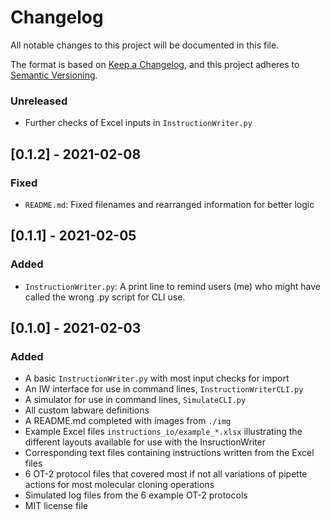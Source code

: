 # Changelog

All notable changes to this project will be documented in this file.

The format is based on [Keep a Changelog](https://keepachangelog.com/en/1.0.0/),
and this project adheres to [Semantic Versioning](https://semver.org/spec/v2.0.0.html).

### Unreleased
- Further checks of Excel inputs in `InstructionWriter.py`

## [0.1.2] - 2021-02-08
### Fixed
- `README.md`: Fixed filenames and rearranged information for better logic

## [0.1.1] - 2021-02-05
### Added
- `InstructionWriter.py`: A print line to remind users (me) who might have called the wrong .py script for CLI use.

## [0.1.0] - 2021-02-03
### Added
- A basic `InstructionWriter.py` with most input checks for import
- An IW interface for use in command lines, `InstructionWriterCLI.py`
- A simulator for use in command lines, `SimulateCLI.py`
- All custom labware definitions
- A README.md completed with images from `./img`
- Example Excel files `instructions_io/example_*.xlsx` illustrating the different layouts available for use with the InsructionWriter
- Corresponding text files containing instructions written from the Excel files
- 6 OT-2 protocol files that covered most if not all variations of pipette actions for most molecular cloning operations
- Simulated log files from the 6 example OT-2 protocols
- MIT license file